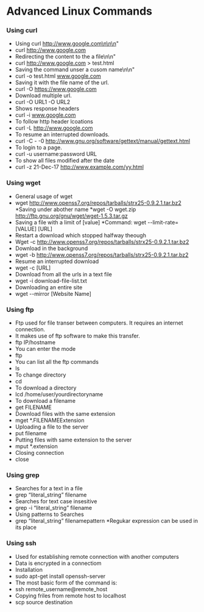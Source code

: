 
# Advanced Linux Commands

### Using curl


* Using curl http://www.google.com\n\n\n"
 * curl http://www.google.com
* Redirecting the content to the a file\n\n"
 * curl http://www.google.com > test.html
* Saving the command unser a cusom name\n\n"
 * curl -o test.html www.google.com
* Saving it with the file name of  the url.
 * curl -O https://www.google.com
* Download multiple url.
 * curl -O URL1 -O URL2
* Shows response headers
 * curl -i www.google.com
* To follow http header lcoations
 * curl -L http://www.google.com
* To resume an interrupted downloads.
 * curl -C - -0 http://www.gnu.org/software/gettext/manual/gettext.html
* To login to a page.
 * curl -u username:password URL
* To show all files modified after the date
 * curl -z 21-Dec-17     http://www.example.com/yy.html

### Using wget
* General usage of wget
 * wget http://www.openss7.org/repos/tarballs/strx25-0.9.2.1.tar.bz2
*Saving under abother name
 *wget -O wget.zip http://ftp.gnu.org/gnu/wget/wget-1.5.3.tar.gz
* Saving a file with a limit of [value]
 *Command:   wget --limit-rate=[VALUE] [URL]
* Restart a download which stopped halfway theough
 * Wget -c http://www.openss7.org/repos/tarballs/strx25-0.9.2.1.tar.bz2
* Download in the background
 * wget -b http://www.openss7.org/repos/tarballs/strx25-0.9.2.1.tar.bz2
* Resume an interrupted download
 * wget -c [URL]
* Download from all the urls in a text file
 * wget -i download-file-list.txt
* Downloading an entire site
 * wget --mirror [Website Name]

 
### Using ftp

* Ftp used for file transer between computers. It requires an internet connection.
* It makes use of ftp software to make this transfer.
 * ftp IP/hostname 
* You can enter the mode
 * ftp
* You can list all the ftp commands
 * ls
* To change directory
 * cd
* To download a directory
 *  lcd /home/user/yourdirectoryname
* To download a filename
 *  get FILENAME
* Download files with the same extension
 *  mget *.FILENAMEExtension
* Uploading a file to the server
 * put filename
* Putting files with same extension to the  server
 * mput *.extension
* Closing connection
 * close

 
### Using grep

* Searches for a text in a file
 * grep “literal_string” filename
* Searches for text case insesitive
 * grep -i “literal_string” filename
* Using patterns to Searches
 * grep “literal_string” filenamepattern
*Regukar expression can be used in its place

### Using ssh

* Used for establishing remote connection with another computers
* Data is encrypted in a connectiom
* Installation
 * sudo apt-get install openssh-server
* The most basic form of the command is:
 * ssh remote_username@remote_host
* Copying  friles from remote host to localhost
 * scp source destination
